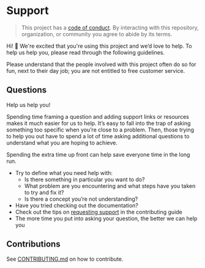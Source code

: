 # Support

> This project has a [code of conduct](./CODE_OF_CONDUCT.md).
> By interacting with this repository, organization, or community you agree to abide by its terms.

Hi! :wave: We're excited that you're using this project and we’d love to help. To help us help you, please read through the following guidelines.

Please understand that the people involved with this project often do so for fun, next to their day job; you are not entitled to free customer service.

## Questions

Help us help you!

Spending time framing a question and adding support links or resources makes it much easier for us to help. It’s easy to fall into the trap of asking something too specific when you’re close to a problem. Then, those trying to help you out have to spend a lot of time asking additional questions to understand what you are hoping to achieve.

Spending the extra time up front can help save everyone time in the long run.

* Try to define what you need help with:
  * Is there something in particular you want to do?
  * What problem are you encountering and what steps have you taken to try and fix it?
  * Is there a concept you’re not understanding?
* Have you tried checking out the documentation?
* Check out the tips on [requesting support](./CONTRIBUTING.md) in the contributing guide
* The more time you put into asking your question, the better we can help you

## Contributions

See [CONTRIBUTING.md](./CONTRIBUTING.md) on how to contribute.
